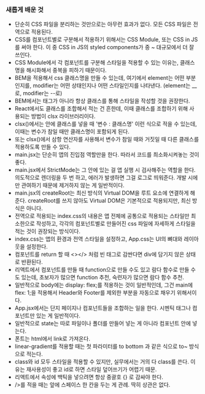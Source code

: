 ### 새롭게 배운 것

- 단순히 CSS 파일을 분리하는 것만으로는 아무런 효과가 없다. 모든 CSS 파일은 전역으로 적용된다.
- CSS를 컴포넌트별로 구분해서 적용하기 위해서는 CSS Module, 또는 CSS in JS를 써야 한다. 이 중 CSS in JS의 styled components가 중 ~ 대규모에서 더 잘 쓰인다.
- CSS Module에서 각 컴포넌트를 구분해 스타일을 적용할 수 있는 이유는, 클래스명을 해시화해서 중복을 피하기 때문이다.
- BEM을 적용해서 css 클래스명을 만들 수 있는데, 여기에서 element는 어떤 부분인지를, modifier는 어떤 상태인지나 어떤 스타일인지를 나타낸다. (element는 __로, modifier는 --로)
- BEM에서는 태그가 아니라 항상 클래스를 통해 스타일을 작성할 것을 권장한다.
- React에서도 클래스를 조합해서 적는 건 흔한데, 이때 클래스를 조합하기 위해 사용되는 방법이 clsx 라이브러리이다.
- clsx()에서는 안에 클래스를 넣을 때 '변수 : 클래스명' 이런 식으로 적을 수 있는데, 이때는 변수가 참일 때만 클래스명이 포함되게 된다.
- 또는 clsx()에서 삼항 연산자를 사용해서 변수가 참일 때와 거짓일 때 다른 클래스를 적용하도록 만들 수 있다.
- main.jsx는 단순히 앱의 진입점 역할만을 한다. 따라서 코드를 최소화시켜놓는 것이 좋다.
- main.jsx에서 StrictMode는 그 안에 있는 걸 앱 실행 시 검사해주는 역할을 한다. 의도적으로 렌더링을 두 번 하고, 에러가 발생하면 그걸 로그로 띄워준다. 개발 시에만 관여하기 때문에 제거하지 않는 게 일반적이다.
- main.jsx의 createRoot는 최신 방식의 Virtual DOM을 루트 요소에 연결하게 해준다. createRoot를 쓰지 않아도 Virtual DOM은 기본적으로 적용되지만, 최신 방식은 아니다.
- 전역으로 적용되는 index.css의 내용은 앱 전체에 공통으로 적용되는 스타일만 최소한으로 작성하고, 각각의 컴포넌트별로 만들어진 css 파일에 자세하게 스타일을 적는 것이 권장되는 방식이다.
- index.css는 앱의 환경과 전역 스타일을 설정하고, App.css는 UI의 뼈대와 레이아웃을 설정한다.
- 컴포넌트를 return 할 때 <></> 처럼 빈 태그로 감싼다면 div에 담기지 않은 상태로 반환된다.
- 리액트에서 컴포넌트를 만들 때 function으로 만들 수도 있고 람다 함수로 만들 수도 있는데, 초보자가 많으면 function 추천, 숙련자가 많으면 람다 함수 추천.
- 일반적으로 body에는 display: flex;를 적용하는 것이 일반적인데, 그건 main에 flex: 1;을 적용해서 Header와 Footer를 제외한 부분을 자동으로 채우기 위해서이다.
- App.jsx에서는 단지 페이지나 컴포넌트들을 조합하는 일을 한다. 시멘틱 태그나 컴포넌트만 있는 게 일반적이다.
- 일반적으로 state는 따로 파일이나 폴더를 만들어 넣는 게 아니라 컴포넌트 안에 넣는다.
- 폰트는 html에서 link로 가져온다.
- linear-gradient를 적용할 때는 첫 파라미터를 to bottom 과 같은 식으로 to~ 방식으로 적는다.
- class와 id 모두 스타일을 적용할 수 있지만, 실무에서는 거의 다 class를 쓴다. 이유는 재사용성이 좋고 id로 하면 스타일 덮어쓰기가 어렵기 때문.
- 리액트에서 속성에 백틱을 넣으려면 항상 중괄호 {} 로 감싸야 한다.
- />를 적을 때는 앞에 스페이스 한 칸을 두는 게 관례. 딱히 상관은 없다.